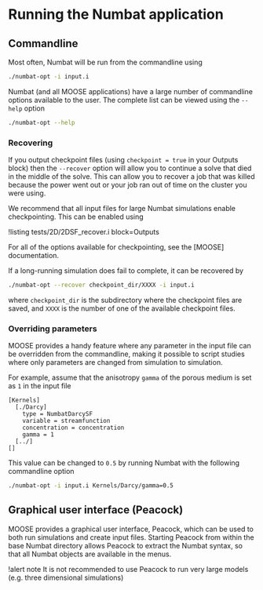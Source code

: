 # Running the Numbat application

## Commandline

Most often, Numbat will be run from the commandline using

```bash
./numbat-opt -i input.i
```

Numbat (and all MOOSE applications) have a large number of commandline options available to
the user. The complete list can be viewed using the `--help` option

```bash
./numbat-opt --help
```

### Recovering

If you output checkpoint files (using `checkpoint = true` in your Outputs block) then the `--recover` option will allow you to continue a solve that died in the middle of the solve. This can allow you to recover a job that was killed because the power went out or your job ran out of time on the cluster you were using.

We recommend that all input files for large Numbat simulations enable checkpointing. This can be
enabled using

!listing tests/2D/2DSF_recover.i block=Outputs

For all of the options available for checkpointing, see the [MOOSE] documentation.

If a long-running simulation does fail to complete, it can be recovered by

```bash
./numbat-opt --recover checkpoint_dir/XXXX -i input.i
```

where `checkpoint_dir` is the subdirectory where the checkpoint files are saved, and `XXXX` is the number of one of the available checkpoint files.

### Overriding parameters

MOOSE provides a handy feature where any parameter in the input file can be overridden from
the commandline, making it possible to script studies where only parameters are changed from
simulation to simulation.

For example, assume that the anisotropy `gamma` of the porous medium is set as `1` in the input file

```text
[Kernels]
  [./Darcy]
    type = NumbatDarcySF
    variable = streamfunction
    concentration = concentration
    gamma = 1
  [../]
[]
```

This value can be changed to `0.5` by running Numbat with the following commandline option

```bash
./numbat-opt -i input.i Kernels/Darcy/gamma=0.5
```

## Graphical user interface (Peacock)

MOOSE provides a graphical user interface, Peacock, which can be used to both run simulations and create input files. Starting Peacock from within the base Numbat directory allows
Peacock to extract the Numbat syntax, so that all Numbat objects are available in the
menus.

!alert note
It is not recommended to use Peacock to run very large models (e.g. three dimensional simulations)
